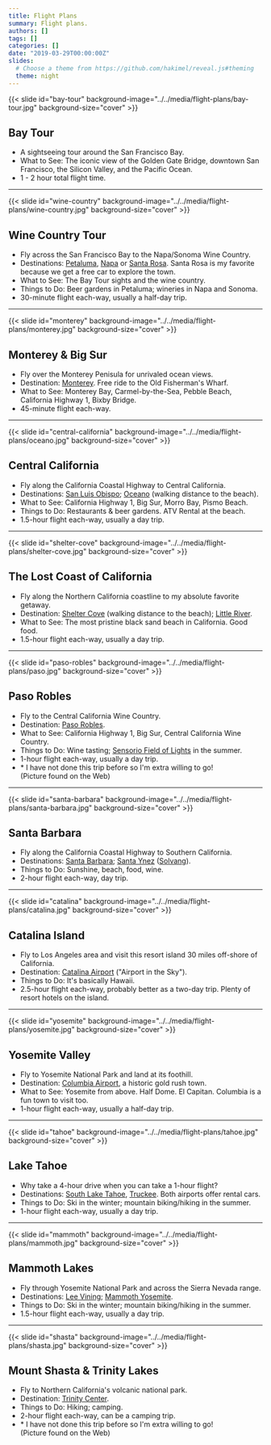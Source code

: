```yaml
---
title: Flight Plans
summary: Flight plans.
authors: []
tags: []
categories: []
date: "2019-03-29T00:00:00Z"
slides:
  # Choose a theme from https://github.com/hakimel/reveal.js#theming
  theme: night
---
```


{{< slide id="bay-tour" background-image="../../media/flight-plans/bay-tour.jpg" background-size="cover" >}}

## <span>Bay Tour</span>

- A sightseeing tour around the San Francisco Bay.
- What to See: The iconic view of the Golden Gate Bridge, downtown San Francisco, the Silicon Valley, and the Pacific Ocean.
- 1 - 2 hour total flight time.

---

{{< slide id="wine-country" background-image="../../media/flight-plans/wine-country.jpg" background-size="cover" >}}

## <span>Wine Country Tour</span>

- Fly across the San Francisco Bay to the Napa/Sonoma Wine Country.
- Destinations: [Petaluma](https://www.visitpetaluma.com/), [Napa](https://www.countyofnapa.org/1003/Airport) or [Santa Rosa](https://www.santa-rosa-airport.com/). Santa Rosa is my favorite because we get a free car to explore the town.
- What to See: The Bay Tour sights and the wine country.
- Things to Do: Beer gardens in Petaluma; wineries in Napa and Sonoma.
- 30-minute flight each-way, usually a half-day trip.

---

{{< slide id="monterey" background-image="../../media/flight-plans/monterey.jpg" background-size="cover" >}}

## <span>Monterey & Big Sur</span>

- Fly over the Monterey Penisula for unrivaled ocean views.
- Destination: [Monterey](https://www.montereyairport.com/). Free ride to the Old Fisherman's Wharf.
- What to See: Monterey Bay, Carmel-by-the-Sea, Pebble Beach, California Highway 1, Bixby Bridge.
- 45-minute flight each-way.

---

{{< slide id="central-california" background-image="../../media/flight-plans/oceano.jpg" background-size="cover" >}}

## <span>Central California</span>

- Fly along the California Coastal Highway to Central California.
- Destinations: [San Luis Obispo](https://www.sloairport.com/); [Oceano](https://www.oceanoairport.com/) (walking distance to the beach).
- What to See: California Highway 1, Big Sur, Morro Bay, Pismo Beach.
- Things to Do: Restaurants & beer gardens. ATV Rental at the beach.
- 1.5-hour flight each-way, usually a day trip.

---

{{< slide id="shelter-cove" background-image="../../media/flight-plans/shelter-cove.jpg" background-size="cover" >}}

## <span>The Lost Coast of California</span>

- Fly along the Northern California coastline to my absolute favorite getaway.
- Destination: [Shelter Cove](https://innofthelostcoast.com/humboldt-county/shelter-cove-ca/shelter-cove-airport/) (walking distance to the beach); [Little River](https://www.brewerygulchinn.com/little-river-airport).
- What to See: The most pristine black sand beach in California. Good food.
- 1.5-hour flight each-way, usually a day trip.

---

{{< slide id="paso-robles" background-image="../../media/flight-plans/paso.jpg" background-size="cover" >}}

## <span>Paso Robles</span>

- Fly to the Central California Wine Country.
- Destination: [Paso Robles](https://www.travelpaso.com/).
- What to See: California Highway 1, Big Sur, Central California Wine Country.
- Things to Do: Wine tasting; [Sensorio Field of Lights](https://sensoriopaso.com/) in the summer.
- 1-hour flight each-way, usually a day trip.
- \* I have not done this trip before so I'm extra willing to go! <br> (Picture found on the Web)

---

{{< slide id="santa-barbara" background-image="../../media/flight-plans/santa-barbara.jpg" background-size="cover" >}}

## <span>Santa Barbara</span>

- Fly along the California Coastal Highway to Southern California.
- Destinations: [Santa Barbara](https://www.flysba.santabarbaraca.gov/); [Santa Ynez](https://santaynezairport.com/) ([Solvang](https://www.solvangusa.com/)).
- Things to Do: Sunshine, beach, food, wine.
- 2-hour flight each-way, day trip.

---

{{< slide id="catalina" background-image="../../media/flight-plans/catalina.jpg" background-size="cover" >}}

## <span>Catalina Island</span>

- Fly to Los Angeles area and visit this resort island 30 miles off-shore of California.
- Destination: [Catalina Airport](https://www.visitcatalinaisland.com/about-the-island/points-of-interest/airport-in-the-sky/) ("Airport in the Sky").
- Things to Do: It's basically Hawaii.
- 2.5-hour flight each-way, probably better as a two-day trip. Plenty of resort hotels on the island.

---

{{< slide id="yosemite" background-image="../../media/flight-plans/yosemite.jpg" background-size="cover" >}}

## <span>Yosemite Valley</span>

- Fly to Yosemite National Park and land at its foothill.
- Destination: [Columbia Airport](http://visitcolumbiacalifornia.com/), a historic gold rush town.
- What to See: Yosemite from above. Half Dome. El Capitan. Columbia is a fun town to visit too.
- 1-hour flight each-way, usually a half-day trip.

---

{{< slide id="tahoe" background-image="../../media/flight-plans/tahoe.jpg" background-size="cover" >}}

## <span>Lake Tahoe</span>

- Why take a 4-hour drive when you can take a 1-hour flight?
- Destinations: [South Lake Tahoe](https://tahoesouth.com/), [Truckee](https://truckeetahoeairport.com/). Both airports offer rental cars.
- Things to Do: Ski in the winter; mountain biking/hiking in the summer.
- 1-hour flight each-way, usually a day trip.

---

{{< slide id="mammoth" background-image="../../media/flight-plans/mammoth.jpg" background-size="cover" >}}

## <span>Mammoth Lakes</span>

- Fly through Yosemite National Park and across the Sierra Nevada range.
- Destinations: [Lee Vining](https://www.airnav.com/airport/O24); [Mammoth Yosemite](https://www.visitmammoth.com/travel-info/).
- Things to Do: Ski in the winter; mountain biking/hiking in the summer.
- 1.5-hour flight each-way, usually a day trip.

---

{{< slide id="shasta" background-image="../../media/flight-plans/shasta.jpg" background-size="cover" >}}

## <span>Mount Shasta & Trinity Lakes</span>

- Fly to Northern California's volcanic national park.
- Destination: [Trinity Center](https://www.trinitycounty.org/Airports).
- Things to Do: Hiking; camping.
- 2-hour flight each-way, can be a camping trip.
- \* I have not done this trip before so I'm extra willing to go! <br> (Picture found on the Web)

